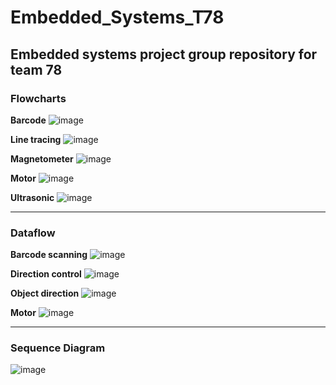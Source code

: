 # Embedded_Systems_T78
## Embedded systems project group repository for team 78

### Flowcharts
**Barcode**
![image](https://github.com/xrando/Embedded_Systems_T78/assets/56796695/13552d2f-2db4-4628-8bca-72aa8c6590be)

**Line tracing**
![image](https://github.com/xrando/Embedded_Systems_T78/assets/56796695/277a9d11-a450-4150-8719-3a56efd52ccc)

**Magnetometer**
![image](https://github.com/xrando/Embedded_Systems_T78/assets/56796695/512302db-a2ea-4fd1-93ef-be753db36f3a)

**Motor**
![image](https://github.com/xrando/Embedded_Systems_T78/assets/56796695/1dc24185-64b5-4a8f-86f4-8dc0827a7d17)

**Ultrasonic**
![image](https://github.com/xrando/Embedded_Systems_T78/assets/56796695/0e6b970f-4064-4791-af04-affa58c235aa)

--- 
### Dataflow
**Barcode scanning**
![image](https://github.com/xrando/Embedded_Systems_T78/assets/56796695/79bd0ae1-340b-4cf8-b6e8-23599b218b5d)

**Direction control**
![image](https://github.com/xrando/Embedded_Systems_T78/assets/56796695/24f9fd13-e789-4efd-91f1-60af7980efcb)

**Object direction**
![image](https://github.com/xrando/Embedded_Systems_T78/assets/56796695/f229e278-162b-463d-8e99-4510977babb5)

**Motor**
![image](https://github.com/xrando/Embedded_Systems_T78/assets/56796695/7ba8cbdc-f0ba-4f2c-bfe1-fcca47dfd925)

---
### Sequence Diagram
![image](https://github.com/xrando/Embedded_Systems_T78/assets/56796695/b10115b0-dcdc-4272-8d76-a672653a04fc)










